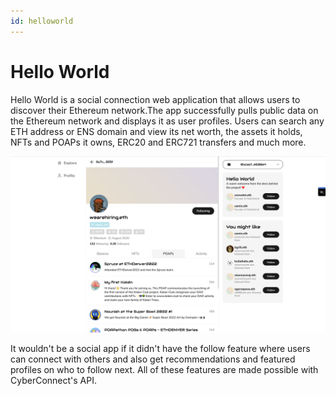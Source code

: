 ```yaml
---
id: helloworld
---
```


# Hello World

Hello World is a social connection web application that allows users to discover their Ethereum network.The app successfully pulls public data on the Ethereum network and displays it as user profiles. Users can search any ETH address or ENS domain and view its net worth, the assets it holds, NFTs and POAPs it owns, ERC20 and ERC721 transfers and much more.

![helloworld.social](../../static/img/partnership/helloworld.png)

It wouldn't be a social app if it didn't have the follow feature where users can connect with others and also get recommendations and featured profiles on who to follow next. All of these features are made possible with CyberConnect's API.
